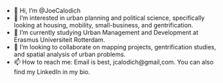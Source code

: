 - 👋 Hi, I’m @JoeCalodich
- 👀 I’m interested in urban planning and political science, specifically looking at housing, mobility, small-business, and gentrification.
- 🌱 I’m currently studying Urban Management and Development at Erasmus Universiteit Rotterdam.   
- 💞️ I’m looking to collaborate on mapping projects, gentrification studies, and spatial analysis of urban problems. 
- 📫 How to reach me: Email is best, jcalodich@gmail,com. You can also find my LinkedIn in my bio.

<!---
JoeCalodich/JoeCalodich is a ✨ special ✨ repository because its `README.md` (this file) appears on your GitHub profile.
You can click the Preview link to take a look at your changes.
--->
